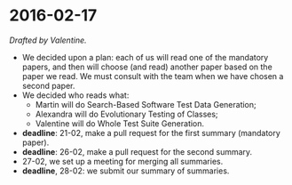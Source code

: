 # 2016-02-17
*Drafted by Valentine.*

- We decided upon a plan: each of us will read one of the mandatory papers, and then will choose (and read) another paper based on the paper we read. We must consult with the team when we have chosen a second paper. 
- We decided who reads what:
	- Martin will do Search-Based Software Test Data Generation;
	- Alexandra will do Evolutionary Testing of Classes;
	- Valentine will do Whole Test Suite Generation.
- **deadline**: 21-02, make a pull request for the first summary (mandatory paper). 
- **deadline**: 26-02, make a pull request for the second summary. 
- 27-02, we set up a meeting for merging all summaries. 
- **deadline**, 28-02: we submit our summary of summaries. 